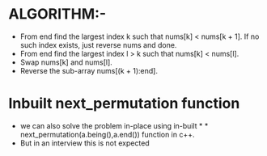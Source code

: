 # ALGORITHM:-
* From end find the largest index k such that nums[k] < nums[k + 1]. If no such index exists, just reverse nums and done.
* From end find the largest index l > k such that nums[k] < nums[l].
* Swap nums[k] and nums[l].
* Reverse the sub-array nums[(k + 1):end].

# Inbuilt next_permutation function
* we can also solve the problem in-place using in-built * * next_permutation(a.being(),a.end()) function in c++.<br>
* But in an interview this is not expected
